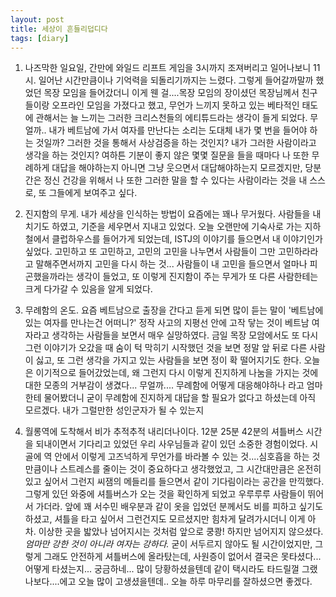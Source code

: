 ```yaml
---
layout: post
title: 세상이 흔들리덥디다
tags: [diary]
---
```


1. 나즈막한 일요일, 간만에 와일드 리프트 게임을 3시까지 조져버리고 일어나보니 11시. 일어난 시간만큼이나 기억력을 되돌리기까지는 느렸다. 그렇게 들어갈까말까 했었던 목장 모임을 들어갔더니 이게 웬 걸....목장 모임의 장이셨던 목장님께서 친구들이랑 오프라인 모임을 가졌다고 했고, 무언가 느끼지 못하고 있는 베타적인 태도에 관해서는 늘 느끼는 그러한 크리스천들의 에티튜드라는 생각이 들게 되었다. 무얼까.. 내가 베트남에 가서 여자를 만난다는 소리는 도대체 내가 몇 번을 들어야 하는 것일까? 그러한 것을 통해서 사상검증을 하는 것인지? 내가 그러한 사람이라고 생각을 하는 것인지? 여하튼 기분이 좋지 않은 몇몇 질문을 들을 때마다 나 또한 무례하게 대답을 해야하는지 아니면 그냥 웃으면서 대답해야하는지 모르겠지만, 당분간은 정신 건강을 위해서 나 또한 그러한 말을 할 수 있다는 사람이라는 것을 내 스스로, 또 그들에게 보여주고 싶다.

2. 진지함의 무게. 내가 세상을 인식하는 방법이 요즘에는 꽤나 무거웠다. 사람들을 내치기도 하였고, 기준을 세우면서 지내고 있었다. 오늘 오랜만에 기숙사로 가는 지하철에서 클럽하우스를 들어가게 되었는데, ISTJ의 이야기를 들으면서 내 이야기인가 싶었다. 고민하고 또 고민하고, 고민의 고민을 나누면서 사람들이 그만 고민하라라고 말해주면서까지 고민을 다시 하는 것... 사람들이 내 고민을 들으면서 얼마나 피곤했을까라는 생각이 들었고, 또 이렇게 진지함이 주는 무게가 또 다른 사람한테는 크게 다가갈 수 있음을 알게 되었다.

3. 무례함의 온도. 요즘 베트남으로 출장을 간다고 듣게 되면 많이 듣는 말이 '베트남에 있는 여자를 만나는건 어떠니?' 정작 사고의 지평선 안에 고작 닿는 것이 베트남 여자라고 생각하는 사람들을 보면서 매우 실망하였다. 금일 목장 모암에서도 또 다시 그런 이야기가 오갔을 때 숨이 턱 막히기 시작했던 것을 보면 정말 앞 뒤로 다른 사람이 싫고, 또 그런 생각을 가지고 있는 사람들을 보면 정이 확 떨어지기도 한다. 오늘은 이기적으로 들어갔었는데, 왜 그런지 다시 이렇게 진지하게 나눔을 가지는 것에대한 모종의 거부감이 생겼다... 무얼까.... 무례함에 어떻게 대응해야하나 라고 엄마한테 물어봤더니 굳이 무례함에 진지하게 대답을 할 필요가 없다고 하셨는데 아직 모르겠다. 내가 그럴만한 성인군자가 될 수 있는지

4. 월롱역에 도착해서 비가 추적추적 내리더나이다. 12분 25분 42분의 셔틀버스 시간을 되내이면서 기다리고 있었던 우리 사우님들과 같이 있던 소중한 경험이었다. 시골에 역 안에서 이렇게 고즈넉하게 무언가를 바라볼 수 있는 것....심호흡을 하는 것만큼이나 스트레스를 줄이는 것이 중요하다고 생각했었고, 그 시간대만큼은 온전히 있고 싶어서 그런지 씨잼의 메들리를 들으면서 같이 기다림이라는 공간을 만끽했다. 그렇게 있던 와중에 셔틀버스가 오는 것을 확인하게 되었고 우루루루 사람들이 뛰어서 가더라. 앞에 꽤 서수민 배우분과 같이 옷을 입었던 분께서도 비를 피하고 싶기도 하셨고, 셔틀을 타고 싶어서 그런건지도 모르셨지만 힘차게 달려가시더니 이게 아차. 이상한 곳을 밟았나 넘어지시는 것처럼 앞으로 쿵쾅! 하지만 넘어지지 않으셨다. *엄마만 강한 것이 아니라 여자는 강하다.* 굳이 서두르지 않아도 될 시간이었지만, 그렇게 그래도 안전하게 셔틀버스에 올라탔는데, 사원증이 없어서 결국은 못타셨다... 어떻게 타셨는지... 궁금하네... 많이 당황하셨을텐데 같이 택시라도 타드릴껄 그랬나보다....에고 오늘 많이 고생셨을텐데.. 오늘 하루 마무리를 잘하셨으면 좋겠다.